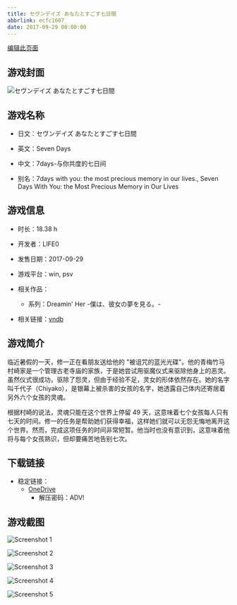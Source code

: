 ```yaml
---
title: セヴンデイズ あなたとすごす七日間
abbrlink: ecfc1607
date: 2017-09-29 00:00:00
---
```

[编辑此页面](https://github.com/ACG-3/ADV3-source/blob/main/source/_posts/games/%E3%82%BB%E3%83%B4%E3%83%B3%E3%83%87%E3%82%A4%E3%82%BA%20%E3%81%82%E3%81%AA%E3%81%9F%E3%81%A8%E3%81%99%E3%81%94%E3%81%99%E4%B8%83%E6%97%A5%E9%96%93.md)

## 游戏封面

![セヴンデイズ あなたとすごす七日間](https://pan.timero.xyz/d/onedrive/img_lib_001/%E3%82%BB%E3%83%B4%E3%83%B3%E3%83%87%E3%82%A4%E3%82%BA%20%E3%81%82%E3%81%AA%E3%81%9F%E3%81%A8%E3%81%99%E3%81%94%E3%81%99%E4%B8%83%E6%97%A5%E9%96%93_cover.avif)


## 游戏名称

- 日文：セヴンデイズ あなたとすごす七日間
- 英文：Seven Days
- 中文：7days-与你共度的七日间

- 别名：7days with you: the most precious memory in our lives., Seven Days With You: the Most Precious Memory in Our Lives


## 游戏信息

- 时长：18.38 h
- 开发者：LIFE0
- 发售日期：2017-09-29
- 游戏平台：win, psv
- 相关作品：
   - 系列：Dreamin' Her -僕は、彼女の夢を見る。-

- 相关链接：[vndb](https://vndb.org/v19654)


## 游戏简介

临近暑假的一天，修一正在看朋友送给他的 "被诅咒的蓝光光碟"。他的青梅竹马村崎家是一个管理古老寺庙的家族，于是她尝试用驱魔仪式来驱除他身上的恶灵。虽然仪式很成功，驱除了怨灵，但由于经验不足，灵女的形体依然存在。她的名字叫千代子（Chiyako），是银幕上被杀害的女孩的名字，她透露自己体内还寄居着另外六个女孩的灵魂。

根据村崎的说法，灵魂只能在这个世界上停留 49 天，这意味着七个女孩每人只有七天的时间。修一的任务是帮助她们获得幸福，这样她们就可以无怨无悔地离开这个世界。然而，完成这项任务的时间非常短暂。他当时也没有意识到，这意味着他将与每个女孩熟识，但却要痛苦地告别七次。




## 下载链接

- 稳定链接：
    - [OneDrive](https://pan.timero.xyz/onedrive/adv_lib_001/%E3%82%BB%E3%83%B4%E3%83%B3%E3%83%87%E3%82%A4%E3%82%BA%20%E3%81%82%E3%81%AA%E3%81%9F%E3%81%A8%E3%81%99%E3%81%94%E3%81%99%E4%B8%83%E6%97%A5%E9%96%93)
        - 解压密码：ADV!



## 游戏截图


![Screenshot 1](https://pan.timero.xyz/d/onedrive/img_lib_001/%E3%82%BB%E3%83%B4%E3%83%B3%E3%83%87%E3%82%A4%E3%82%BA%20%E3%81%82%E3%81%AA%E3%81%9F%E3%81%A8%E3%81%99%E3%81%94%E3%81%99%E4%B8%83%E6%97%A5%E9%96%93_Screenshot_1.avif)

![Screenshot 2](https://pan.timero.xyz/d/onedrive/img_lib_001/%E3%82%BB%E3%83%B4%E3%83%B3%E3%83%87%E3%82%A4%E3%82%BA%20%E3%81%82%E3%81%AA%E3%81%9F%E3%81%A8%E3%81%99%E3%81%94%E3%81%99%E4%B8%83%E6%97%A5%E9%96%93_Screenshot_2.avif)

![Screenshot 3](https://pan.timero.xyz/d/onedrive/img_lib_001/%E3%82%BB%E3%83%B4%E3%83%B3%E3%83%87%E3%82%A4%E3%82%BA%20%E3%81%82%E3%81%AA%E3%81%9F%E3%81%A8%E3%81%99%E3%81%94%E3%81%99%E4%B8%83%E6%97%A5%E9%96%93_Screenshot_3.avif)

![Screenshot 4](https://pan.timero.xyz/d/onedrive/img_lib_001/%E3%82%BB%E3%83%B4%E3%83%B3%E3%83%87%E3%82%A4%E3%82%BA%20%E3%81%82%E3%81%AA%E3%81%9F%E3%81%A8%E3%81%99%E3%81%94%E3%81%99%E4%B8%83%E6%97%A5%E9%96%93_Screenshot_4.avif)

![Screenshot 5](https://pan.timero.xyz/d/onedrive/img_lib_001/%E3%82%BB%E3%83%B4%E3%83%B3%E3%83%87%E3%82%A4%E3%82%BA%20%E3%81%82%E3%81%AA%E3%81%9F%E3%81%A8%E3%81%99%E3%81%94%E3%81%99%E4%B8%83%E6%97%A5%E9%96%93_Screenshot_5.avif)

